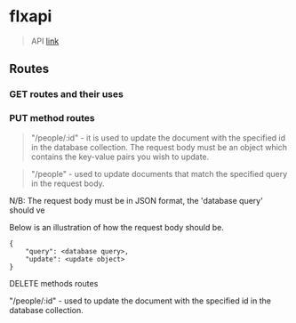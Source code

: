 # flxapi
> API
[link](https://flxapi.herokuapp.com)


## Routes

### GET routes and their uses
> 

### PUT method routes

>"/people/:id" - it is used to update the document with the specified id in the database collection. The request body must be an object which contains the key-value pairs you wish to update. 

>"/people" - used to update documents that match the specified query in the request body. 

<p>N/B: The request body must be in JSON format, the 'database query' should ve</p>
<p>Below is an illustration of how the request body should be.</p>

```     
{   
    "query": <database query>,
    "update": <update object>
}
```



DELETE methods routes

"/people/:id" - used to update the document with the specified id in the database collection.

